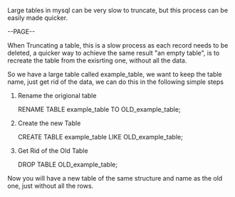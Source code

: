 Large tables in mysql can be very slow to truncate, but this process can be easily made quicker.

--PAGE--

When Truncating a table, this is a slow process as each record needs to be deleted, a quicker way to achieve the same result "an empty table", is to recreate the table from the exisrting one, without all the data.

So we have a large table called example_table, we want to keep the table name, just get rid of the data, we can do this in the following simple steps

1. Rename the origional table

      RENAME TABLE example_table TO OLD_example_table;
  
2. Create the new Table

      CREATE TABLE example_table LIKE OLD_example_table;
 
3. Get Rid of the Old Table

      DROP TABLE OLD_example_table;
  
Now you will have a new table of the same structure and name as the old one, just without all the rows.
